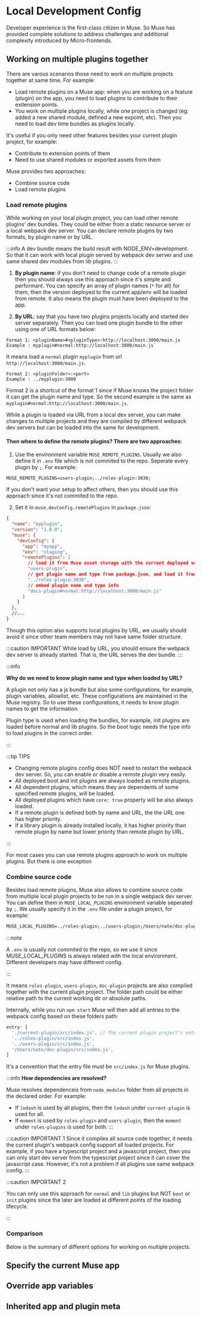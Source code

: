 # Local Development Config

Developer experience is the first-class citizen in Muse. So Muse has provided complete solutions to address challenges and additional complexity introduced by Micro-frontends.

## Working on multiple plugins together
There are varous scenarios those need to work on multiple projects together at same time. For example:

  - Load remote plugins on a Muse app: when you are working on a feature (plugin) on the app, you need to load plugins to contribute to their exitension points.
  - You work on multiple plugins locally, while one project is changed (eg: added a new shared module, defined a new expoint, etc). Then you need to load dev time bundles as plugins locally.

It's useful if you only need other features besides your current plugin project, for example:

  - Contribute to extension points of them
  - Need to use shared modules or exported assets from them

Muse provides two approaches:

  - Combine source code
  - Load remote plugins




### Load remote plugins
While working on your local plugin project, you can load other remote plugins' dev bundles. They could be either from a static resource server or a local webpack dev server. You can declare remote plugins by two formats, by plugin name or by URL.

:::info
A dev bundle means the build result with NODE_ENV=development. So that it can work with local plugin served by webpack dev server and use same shared dev modules from lib plugins.
:::

  1. **By plugin name**: if you don't need to change code of a remote plugin then you should always use this approach since it's simple and performant. You can specify an array of plugin names (`*` for all) for them, then the version deployed to the current app/env will be loaded from remote. It also means the plugin must have been deployed to the app.

  2. **By URL**: say that you have two plugins projects locally and started dev server separately. Then you can load one plugin bundle to the other using one of URL formats below:
  ```
  Format 1: <pluginName>#<pluginType>:http://localhost:3000/main.js
  Example : myplugin#normal:http://localhost:3000/main.js`
  ```
  It means load a `normal` plugin `myplugin` from url `http://localhost:3000/main.js`.

  ```
  Format 2: <pluginFolder>:<port>
  Example : ../myplugin:3000
  ```
  Format 2 is a shortcut of the format 1 since if Muse knows the project folder it can get the plugin name and type. So the second example is the same as `myplugin#normal:http://localhost:3000/main.js`.

  While a plugin is loaded via URL from a local dev server, you can make changes to multiple projects and they are compiled by different webpack dev servers but can be loaded into the same for development.

#### Then where to define the remote plugins? There are two approaches:

  1. Use the environment variable `MUSE_REMOTE_PLUGINS`. Usually we also define it in `.env` file which is not commited to the repo. Seperate every plugin by `;`. For example:
  ```
  MUSE_REMOTE_PLUGINS=users-plugin;../roles-plugin:3030;
  ```
  
  If you don't want your setup to affect others, then you should use this approach since it's not commited to the repo.

  2. Set it in `muse.devConfig.remotePlugins` in `package.json`:
  ```json
  {
    "name": "myplugin",
    "version": "1.0.0",
    "muse": {
      "devConfig": {
        "app": "myapp",
        "env": "staging",
        "remotePlugins": [
          // load it from Muse asset storage with the current deployed version
          "users-plugin",
          // get plugin name and type from package.json, and load it from url http://localhost:3030/main.js
          "../roles-plugin:3030",
          // embed plugin name and type info
          "docs-plugin#normal:http://localhost:3000/main.js"
        ]
      }
    },
    //...
  }
  ```
  Though this option also supports local plugins by URL, we usually should avoid it since other team members may not have same folder structure.

:::caution IMPORTANT
While load by URL, you should ensure the webpack dev server is already started. That is, the URL serves the dev bundle.
:::

:::info

**Why do we need to know plugin name and type when loaded by URL?**

A plugin not only has a js bundle but also some configurations, for example, plugin variables, allowlist, etc. These configurations are maintained in the Muse registry. So to use these configurations, it needs to know plugin names to get the information.

Plugin type is used when loading the bundles, for example, init plugins are loaded before normal and lib plugins. So the boot logic needs the type info to load plugins in the correct order.

:::

:::tip TIPS

  - Changing remote plugins config does NOT need to restart the webpack dev server. So, you can enable or disable a remote plugin very easily.
  - All deployed boot and init plugins are always loaded as remote plugins.
  - All dependent plugins, which means they are dependents of some specified remote plugins, will be loaded.
  - All deployed plugins which have `core: true` property will be also always loaded.
  - If a remote plugin is defined both by name and URL, the the URL one has higher priority.
  - If a library plugin is already installed locally, it has higher priority than remote plugin by name but lower priority than remote plugin by URL.

:::


For most cases you can use remote plugins approach to work on multiple plugins. But there is one exception 


### Combine source code
Besides load remote plugins, Muse also allows to combine source code from multiple local plugin projects to be run in a single webpack dev server. You can define them in `MUSE_LOCAL_PLUGINS` environment variable seperated by `;`. We usually specify it in the `.env` file under a plugin project, for example:

```txt title=".env"
MUSE_LOCAL_PLUGINS=../roles-plugin;../users-plugin;/Users/nate/doc-plugin;
```

:::note

A `.env` is usually not commited to the repo, so we use it since MUSE_LOCAL_PLUGINS is always related with the local environment. Different developers may have different config.

:::

It means `roles-plugin`, `users-plugin`, `doc-plugin` projects are also compiled together with the current plugin project. The folder path could be either relative path to the current working dir or absolute paths.


Internally, while you run `npm start` Muse will then add all entries to the webpack config based on these folders path:

```js
entry: [
  './current-plugin/src/index.js', // The current plugin project's entry
  '../roles-plugin/src/index.js',
  '../users-plugin/src/index.js',
  '/Users/nate/doc-plugin/src/index.js',
]
```

It's a convention that the entry file must be `src/index.js` for Muse plugins.

:::info
**How dependencies are resolved?**

Muse resolves dependenceis from `node_modules` folder from all projects in the declared order. For example:
  - If `lodash` is used by all plugins, then the `lodash` under `current-plugin` is used for all.
  - If `moment` is used by `roles-plugin` and `users-plugin`, then the `moment` under `roles-plugins` is used for both.
:::

:::caution IMPORTANT 1
Since it compiles all source code together, it needs the current plugin's webpack config support all loaded projects. For example, if you have a typescript project and a javascript project, then you can only start dev server from the typescript project since it can cover the javascript case. However, it's not a problem if all plugins use same webpack config.
:::

:::caution IMPORTANT 2

You can only use this approach for `normal` and `lib` plugins but NOT `boot` or `init` plugins since the later are loaded at different points of the loading lifecycle.

:::
### Comparison
Below is the summary of different options for working on multiple projects.

## Specify the current Muse app
## Override app variables

## Inherited app and plugin meta

